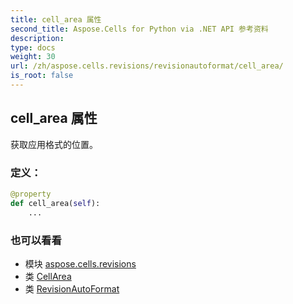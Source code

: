```yaml
---
title: cell_area 属性
second_title: Aspose.Cells for Python via .NET API 参考资料
description:
type: docs
weight: 30
url: /zh/aspose.cells.revisions/revisionautoformat/cell_area/
is_root: false
---
```

## cell_area 属性

获取应用格式的位置。
### 定义：
```python
@property
def cell_area(self):
    ...
```

### 也可以看看
* 模块 [aspose.cells.revisions](../../)
* 类 [CellArea](/cells/python-net/zh/aspose.cells/cellarea)
* 类 [RevisionAutoFormat](/cells/python-net/zh/aspose.cells.revisions/revisionautoformat)
